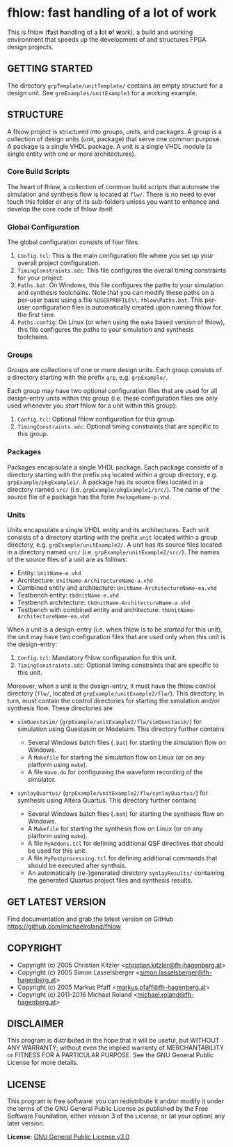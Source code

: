 # fhlow: fast handling of a lot of work

This is fhlow (**f**ast **h**andling of a **l**ot **o**f **w**ork), a build and working
environment that speeds up the development of and structures FPGA design projects.


## GETTING STARTED
The directory `grpTemplate/unitTemplate/` contains an empty structure for a design
unit. See `grmExamples/unitExample1` for a working example.


## STRUCTURE

A fhlow project is structured into groups, units, and packages. A group is a
collection of design units (unit, package) that serve one common purpose. A
package is a single VHDL package. A unit is a single VHDL module (a single
entity with one or more architectures).

### Core Build Scripts

The heart of fhlow, a collection of common build scripts that automate the simulation
and synthesis flow is located at `flw/`. There is no need to ever touch this folder
or any of its sub-folders unless you want to enhance and develop the core code of
fhlow itself.

### Global Configuration

The global configuration consists of four files:

1. `Config.tcl`: This is the main configuration file where you set up your overall
   project configuration.
2. `TimingConstraints.sdc`: This file configures the overall timing constraints
   for your project.
3. `Paths.bat`: On Windows, this file configures the paths to your simulation and
   synthesis toolchains. Note that you can modify these paths on a per-user basis
   using a file `%USERPROFILE%\.fhlow\Paths.bat`. This per-user configuration files is
   automatically created upon running fhlow for the first time.
4. `Paths.config`: On Linux (or when using the `make` based version of fhlow), this
   file configures the paths to your simulation and synthesis toolchains.

### Groups

Groups are collections of one or more design units. Each group consists of a
directory starting with the prefix `grp`, e.g. `grpExample/`.

Each group may have two optional configuration files that are used for all
design-entry units within this group (i.e. these configuration files are only used
whenever you *start* fhlow for a unit within this group):

1. `Config.tcl`: Optional fhlow configuration for this group.
2. `TimingConstraints.sdc`: Optional timing constraints that are specific to this group.

### Packages

Packages encapsulate a single VHDL package. Each package consists of a directory
starting with the prefix `pkg` located within a group directory, e.g.
`grpExample/pkgExample1/`. A package has its source files located in a directory
named `src/` (i.e. `grpExample/pkgExample1/src/`). The name of the source file of
a package has the form `PackageName-p.vhd`.

### Units

Units encapsulate a single VHDL entity and its architectures. Each unit consists
of a directory starting with the prefix `unit` located within a group directory,
e.g. `grpExample/unitExample2/`. A unit has its source files located in a directory
named `src/` (i.e. `grpExample/unitExample2/src/`). The names of the source files of
a unit are as follows:

- Entity: `UnitName-e.vhd`
- Architecture: `UnitName-ArchitectureName-a.vhd`
- Combined entity and architecture: `UnitName-ArchitectureName-ea.vhd`
- Testbench entity: `tbUnitName-e.vhd`
- Testbench architecture: `tbUnitName-ArchitectureName-a.vhd`
- Testbench with combined entity and architecture: `tbUnitName-ArchitectureName-ea.vhd`

When a unit is a design-entry (i.e. when fhlow is to be *started* for this unit),
the unit may have two configuration files that are used only when this unit is the
design-entry:

1. `Config.tcl`: Mandatory fhlow configuration for this unit.
2. `TimingConstraints.sdc`: Optional timing constraints that are specific to this unit.

Moreover, when a unit is the design-entry, it must have the fhlow control directory
(`flw/`, located at `grpExample/unitExample2/flw/`). This directory, in turn, must
contain the control directories for starting the simulation and/or synthesis flow.
These directories are

- `simQuestasim/` (`grpExample/unitExample2/flw/simQuestasim/`) for simulation using
  Questasim or Modelsim. This directory further contains
  - Several Windows batch files (`.bat`) for starting the simulation flow on Windows.
  - A `Makefile` for starting the simulation flow on Linux (or on any platform using `make`).
  - A file `Wave.do` for configuraing the waveform recording of the simulator.


- `synlayQuartus/` (`grpExample/unitExample2/flw/synlayQuartus/`) for synthesis using
  Altera Quartus. This directory further contains
  - Several Windows batch files (`.bat`) for starting the synthesis flow on Windows.
  - A `Makefile` for starting the synthesis flow on Linux (or on any platform using `make`).
  - A file `MyAddons.tcl` for defining additional QSF directives that should be used for this
    unit.
  - A file `MyPostprocessing.tcl` for defining additional commands that should be executed
    after synthsis.
  - An automatically (re-)generated directory `synlayResults/` containing the generated
    Quartus project files and synthesis results.


## GET LATEST VERSION

Find documentation and grab the latest version on GitHub
<https://github.com/michaelroland/fhlow>


## COPYRIGHT

- Copyright (c) 2005 Christian Kitzler <<christian.kitzler@fh-hagenberg.at>>
- Copyright (c) 2005 Simon Lasselsberger <<simon.lasselsberger@fh-hagenberg.at>>
- Copyright (c) 2005 Markus Pfaff <<markus.pfaff@fh-hagenberg.at>>
- Copyright (c) 2011-2016 Michael Roland <<michael.roland@fh-hagenberg.at>>


## DISCLAIMER

This program is distributed in the hope that it will be useful,
but WITHOUT ANY WARRANTY; without even the implied warranty of
MERCHANTABILITY or FITNESS FOR A PARTICULAR PURPOSE.  See the
GNU General Public License for more details.


## LICENSE

This program is free software: you can redistribute it and/or modify
it under the terms of the GNU General Public License as published by
the Free Software Foundation, either version 3 of the License, or
(at your option) any later version.

**License**: [GNU General Public License v3.0](http://www.gnu.org/licenses/gpl-3.0.txt)
